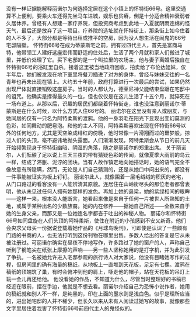 没有一样证据能解释丽诺尔为何选择定居在这个小镇上的怀特街66号。这里交通算不上便利，要乘火车还得先坐马车进城，娱乐也贫瘠，倒是十分适合精神衰弱者久居休养。曾经有人想建一家疗养院，但投资商考虑到此地一入夏就阴雨连绵的怪天气，最后还是放弃了这一项目。疗养院的选址就在怀特街上，那条街上如今住着的人不多了，大部分都是等待出租或推平的空房，因为没人想生活在闹鬼的66号宅邸隔壁。
   怀特街66号在成为蒂蒙斯宅之前，拥有过四代主人，首先是富商马特，他带领工人建好这座宏伟而舒适的住处后，生活了两个月就和家人们搬进了城里，并低价处理了它。买下宅邸的是一个叫拉里的农场主，他与妻子离婚后独自在怀特街66号的浴缸里自杀。接着这里被当地政府回收，拍卖给了布伦达姐妹，仅半年后，她们被发现在地下室里将餐刀插进了对方的身体，曾经与妹妹交往的一名青年也再未出现在镇上。大约五十年前，政府打算进行一次最后的尝试，如果仍然出现尸体就直接销毁这座房子。当时的人都认为，德莱尼神父能结束盘踞在宅邸中的诅咒。他确实是撑得最久的一位，但也仅仅是在这儿生活了十五个月，就猝死在一场布道上。从那以后，识趣的居民们都绕着怀特街走，谁也没注意到丽诺尔·蒂蒙斯是在什么时候，以什么方式入住66号的。
   丽诺尔在这里没有亲人或朋友，与她同居的仅有一只名为阿特柔斯的渡鸦。他的一身羽毛在阳光下显现出变幻莫测的色彩，如同舞动的肥皂泡。和他的主人不同，阿特柔斯喜欢出现在怀特街66号以外的任何地方，尤其是天空染成绯红的傍晚，他时常像一片滑翔而过的噩梦般，掠过人们的头顶，毫不避讳地抛头露面。人们渐渐发现，阿特柔斯会从节日的前几天开始频繁现身于怀特街幽暗、阴湿的角落，随之是丽诺尔的郑重出席。
   关于丽诺尔，人们酝酿了足以说上三天三夜的带有猜疑色彩的传闻，就像夏季大雨前的乌云一样，结成了滞胀、泥泞的团块。当有人故作镇定地向她搭话时，她的语气完全不像故意有所隐瞒，然而，无论是人们自己猜测的，还是从她口中问出来的，都没有一件事能被证实为板上钉钉。
   丽诺尔此人，就像围着一层毛绒绒的积灰的老宅，从门口路过的看客没有一人能辨清其原貌。连居住在山岭街尽头的那位老者都曾表明，他从未见过任何人拥有她那样的发色。再加上她的鼻梁，她的紫绿相间的眼眸——这样一来，根本没人能断言，她看起来像是来自于任何一片被世人所熟知的土地，或属于某种出名的少数族裔。她的内在修养——据她自己所述——全数来自于她的生身父亲，而那又是一位她连名字都吝于吐出的神秘人物。
   丽诺尔和怀特街66号如同盘旋在人们头顶的阿特柔斯，使住在附近的小孩感到不安又新奇。他们会央求父母买一份据说登载着她作品的《月球鸟晚刊》，可即使是认识了一些颇有门路的书商的人，也无法打听到这份刊物在哪里出售。多数人给出的答复是它从未被注册过。可丽诺尔确实在昼夜不停地写作，许多路过了她的窗户的人，声称自己听到了钢笔尖在纸张上摩擦的声响——另一些人坚称她用的是打字机，并为此引发了争执。一名被她允许进入宅邸参观的旅行诗人对大家说，他没有目睹她写作的过程，但房间里的确有海量的稿纸，从地板上一直堆到天花板，足足有七摞。渡鸦在稿纸的顶端筑了巢，有时会俯冲到他的肩上，啄走他的帽子，站在天花板的吊灯上玩一会儿再还给他。
   他没看她的作品，不知道为什么，尽管当时整理好的书稿已经近在眼前，摆在手边，他就是不想去看。丽诺尔介绍自己为恐怖小说作者，她用的稿纸就和别人不一样，是纯黑的，印在上面的墨水则是浅白色。似乎是理所应当的，进出她宅邸的人并不稀少，但长久以来从未有人阅读过她写的故事，就像那些文字里居住着戕害了怀特街66号前四代主人的鬼怪似的。